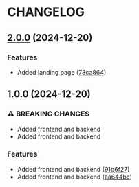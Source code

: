 # CHANGELOG

## [2.0.0](https://github.com/rjtormis/YelpCamp/compare/release/v1.0.0...release/v2.0.0) (2024-12-20)

### Features

* Added landing page ([78ca864](https://github.com/rjtormis/YelpCamp/commit/78ca864c9f0bd5e3cf9be2024820bb8738d6b0b3))

## 1.0.0 (2024-12-20)

### ⚠ BREAKING CHANGES

* Added frontend and backend
* Added frontend and backend

### Features

* Added frontend and backend ([91b6f27](https://github.com/rjtormis/YelpCamp/commit/91b6f2779b7d620b6424ca70fb1f35a826b59eae))
* Added frontend and backend ([aa644bc](https://github.com/rjtormis/YelpCamp/commit/aa644bcbd0b855e3c7ab4b4d280e5918fe50f7af))
